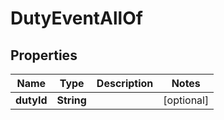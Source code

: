 

# DutyEventAllOf

## Properties

Name | Type | Description | Notes
------------ | ------------- | ------------- | -------------
**dutyId** | **String** |  |  [optional]



